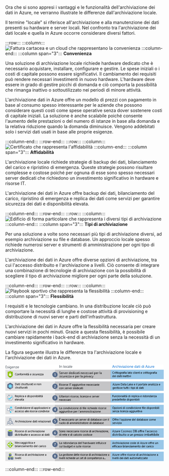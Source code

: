 Ora che si sono appresi i vantaggi e le funzionalità dell'archiviazione dei dati in Azure, ne verranno illustrate le differenze dall'archiviazione locale.

Il termine "locale" si riferisce all'archiviazione e alla manutenzione dei dati presenti su hardware e server locali. Nel confronto tra l'archiviazione dei dati locale e quella in Azure occorre considerare diversi fattori.

:::row:::
  :::column:::
    ![Fattura cartacea e un cloud che rappresentano la convenienza](../media/4-cost-effectiveness.png)
  :::column-end:::
    :::column span="3"::: **Convenienza**

Una soluzione di archiviazione locale richiede hardware dedicato che è necessario acquistare, installare, configurare e gestire. Le spese iniziali o i costi di capitale possono essere significativi. Il cambiamento dei requisiti può rendere necessari investimenti in nuovo hardware. L'hardware deve essere in grado di gestire picchi di domanda e ciò comporta la possibilità che rimanga inattivo o sottoutilizzato nei periodi di minore attività.

L'archiviazione dati in Azure offre un modello di prezzi con pagamento in base al consumo spesso interessante per le aziende che possono considerare questi costi come spese operative senza dover sostenere costi di capitale iniziali. La soluzione è anche scalabile poiché consente l'aumento delle prestazioni o del numero di istanze in base alla domanda e la relativa riduzione quando la domanda diminuisce. Vengono addebitati solo i servizi dati usati in base alle proprie esigenze.

:::column-end:::
:::row-end:::
:::row:::
  :::column:::
    ![Certificato che rappresenta l'affidabilità](../media/4-reliability.png)
  :::column-end:::
    :::column span="3"::: **Affidabilità**

L'archiviazione locale richiede strategie di backup dei dati, bilanciamento del carico e ripristino di emergenza. Queste strategie possono risultare complesse e costose poiché per ognuna di esse sono spesso necessari server dedicati che richiedono un investimento significativo in hardware e risorse IT.

L'archiviazione dei dati in Azure offre backup dei dati, bilanciamento del carico, ripristino di emergenza e replica dei dati come servizi per garantire sicurezza dei dati e disponibilità elevata.

:::column-end:::
:::row-end:::
:::row:::
  :::column:::
    ![Edificio di forma particolare che rappresenta i diversi tipi di archiviazione](../media/4-storage-types.png)
  :::column-end:::
    :::column span="3"::: **Tipi di archiviazione**

Per una soluzione a volte sono necessari più tipi di archiviazione diversi, ad esempio archiviazione su file e database. Un approccio locale spesso richiede numerosi server e strumenti di amministrazione per ogni tipo di archiviazione.

L'archiviazione dei dati in Azure offre diverse opzioni di archiviazione, tra cui l'accesso distribuito e l'archiviazione a livelli. Ciò consente di integrare una combinazione di tecnologie di archiviazione con la possibilità di scegliere il tipo di archiviazione migliore per ogni parte della soluzione.

:::column-end:::
:::row-end:::
:::row:::
  :::column:::
    ![Playbook sportivo che rappresenta la flessibilità](../media/4-agility.png)
  :::column-end:::
    :::column span="3"::: **Flessibilità**

I requisiti e le tecnologie cambiano. In una distribuzione locale ciò può comportare la necessità di lunghe e costose attività di provisioning e distribuzione di nuovi server e parti dell'infrastruttura.

L'archiviazione dei dati in Azure offre la flessibilità necessaria per creare nuovi servizi in pochi minuti. Grazie a questa flessibilità, è possibile cambiare rapidamente i back-end di archiviazione senza la necessità di un investimento significativo in hardware.

La figura seguente illustra le differenze tra l'archiviazione locale e l'archiviazione dei dati in Azure.

![Figura che illustra il confronto tra l'archiviazione locale e l'archiviazione dei dati in Azure per diverse esigenze aziendali comuni.](../media/4-Comparison.png)

  :::column-end:::
:::row-end:::